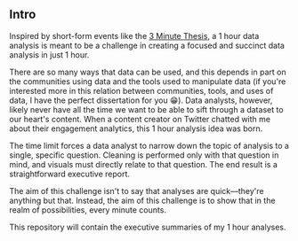 ## Intro
Inspired by short-form events like the [3 Minute Thesis](https://en.wikipedia.org/wiki/Three_Minute_Thesis), a 1 hour data analysis is meant to be a challenge in creating a focused and succinct data analysis in just 1 hour.

There are so many ways that data can be used, and this depends in part on the communities using data and the tools used to manipulate data (if you're interested more in this relation between communities, tools, and uses of data, I have the perfect dissertation for you 😁). Data analysts, however, likely never have all the time we want to be able to sift through a dataset to our heart's content. When a content creator on Twitter chatted with me about their engagement analytics, this 1 hour analysis idea was born.

The time limit forces a data analyst to narrow down the topic of analysis to a single, specific question. Cleaning is performed only with that question in mind, and visuals must directly relate to that question. The end result is a straightforward executive report.

The aim of this challenge isn't to say that analyses are quick—they're anything but that. Instead, the aim of this challenge is to show that in the realm of possibilities, every minute counts.

This repository will contain the executive summaries of my 1 hour analyses.
